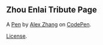 Zhou Enlai Tribute Page
-----------------------


A [Pen](https://codepen.io/AlexZhang2014/pen/aYwwxw) by [Alex Zhang](https://codepen.io/AlexZhang2014) on [CodePen](https://codepen.io).

[License](https://codepen.io/AlexZhang2014/pen/aYwwxw/license).